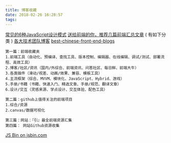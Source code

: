 ```yaml
---
title: 博客收藏
date: 2018-02-26 16:28:57
tags:
---
```

[常见的6种JavaScript设计模式][1]
[送给前端的你，推荐几篇前端汇总文章][2]  ( 有如下分类 )
[各大技术团队博客][3]
[best-chinese-front-end-blogs][4]

    第一篇：前端收藏夹
    1.前端工具（自动化、预编译、查找工具、版本控制、编辑器、在线编辑、调试/测试、部署流程、高效工具）
    2.博客/社区/资讯（国内/外综合、前端资讯、问答社区、每日鲜、前端大牛）
    3.各类插件（滑动/视差、动画/效果、兼容、模板工具）
    4.主流框架（综合、MVVM、模块化、JavaScript、Hybrid、游戏）
    5.手册/书籍（书籍、快速入门、精选文章、手册/规范、翻译文章）
    6.设计/交互（灵感来源、学点设计、交互体验、配色工具）

    第二篇：github上值得关注的前端项目
    1.综合/资源
    2.canvas/数据可视化

    第三篇：网站：『引』最全前端资源汇集
    第四篇： 网站Github资源收集

<a class="jsbin-embed" href="http://jsbin.com/yuqaben/embed?html,css,js,output">JS Bin on jsbin.com</a><script src="http://static.jsbin.com/js/embed.min.js?4.1.2"></script>    

[1]: https://www.jianshu.com/p/d8c1c426d028
[2]: https://zhuanlan.zhihu.com/p/22229868
[3]: https://www.jianshu.com/p/49bc447cad19
[4]: https://github.com/FrankFang/best-chinese-front-end-blogs
